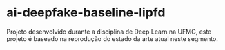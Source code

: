 # ai-deepfake-baseline-lipfd
Projeto desenvolvido durante a disciplina de Deep Learn na UFMG, este projeto é baseado na reprodução do estado da arte atual neste segmento.
